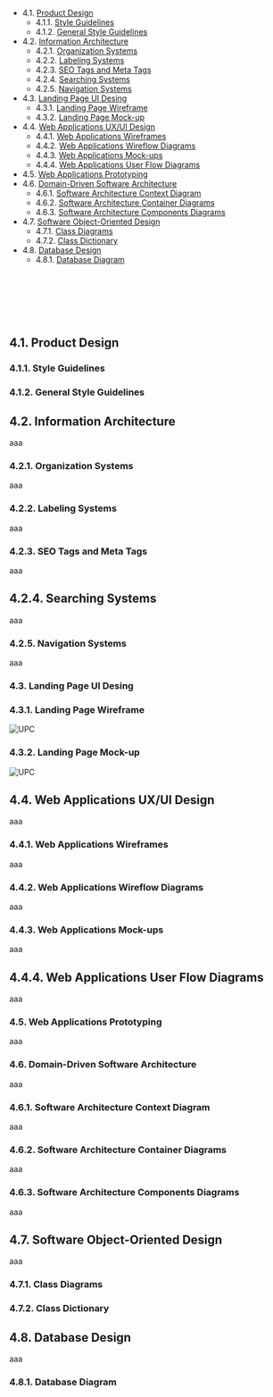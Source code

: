 - 4.1. [Product Design](#41-product-design) <br>
  - 4.1.1. [Style Guidelines](#411-style-guidelines) <br>
  - 4.1.2. [General Style Guidelines](#412-general-style-guidelines)<br>
- 4.2. [Information Architecture](#42-information-architecture)<br>
  - 4.2.1. [Organization Systems](#421-organization-systems)<br>
  - 4.2.2. [Labeling Systems](#422-labeling-systems)<br>
  - 4.2.3. [SEO Tags and Meta Tags](#423-seo-tags-and-meta-tags)<br>
  - 4.2.4. [Searching Systems](#424-searching-systems)<br>
  - 4.2.5. [Navigation Systems](#425-navigation-systems)<br>
- 4.3. [Landing Page UI Desing](#43-landing-page-ui-desing)<br>
  - 4.3.1. [Landing Page Wireframe](#431-landing-age-wireframe)<br>
  - 4.3.2. [Landing Page Mock-up](#432-landing-page-mock-up)<br>
- 4.4. [Web Applications UX/UI Design](#44-web-applications-ux/ui-design)<br>
  - 4.4.1. [Web Applications Wireframes](#441-web-applications-wireframes) <br>
  - 4.4.2. [Web Applications Wireflow Diagrams](#442-web-applications-wireflow-diagrams)<br>
  - 4.4.3. [Web Applications Mock-ups](#443-web-applications-mock-ups) <br>
  - 4.4.4. [Web Applications User Flow Diagrams](#444-web-applications-user-flow-diagrams)<br>
- 4.5. [Web Applications Prototyping](#45-web-applications-prototyping)<br>
- 4.6. [Domain-Driven Software Architecture](#46-domain-driven-software-architecture)<br>
  - 4.6.1. [Software Architecture Context Diagram](#461-software-architecture-context-diagram)<br>
  - 4.6.2. [Software Architecture Container Diagrams](#462-software-architecture-container-diagrams)<br>
  - 4.6.3. [Software Architecture Components Diagrams](#463-software-architecture-components-diagrams)<br>
- 4.7. [Software Object-Oriented Design](#47-software-object-oriented-design)<br>
  - 4.7.1. [Class Diagrams](#471-class-diagrams)<br>
  - 4.7.2. [Class Dictionary](#472-class-dictionary)<br>
- 4.8. [Database Design](#48-database-design)<br>
  - 4.8.1. [Database Diagram](#481-database-diagram)<br>

</div>

<br>
<br>
<br>
<br>
<br>

## 4.1. Product Design

### 4.1.1. Style Guidelines

</div>

### 4.1.2. General Style Guidelines

<div style="text-align: justify;">

</div>

## 4.2. Information Architecture

<div style="text-align: justify;">
  
aaa
  
</div>

### 4.2.1. Organization Systems

<div style="text-align: justify;">

aaa

</div>

### 4.2.2. Labeling Systems

<div style="text-align: justify;">

aaa

</div>

### 4.2.3. SEO Tags and Meta Tags

<div style="text-align: justify;">

aaa

</div>

## 4.2.4. Searching Systems

<div style="text-align: justify;">

aaa

</div>

### 4.2.5. Navigation Systems

<div style="text-align: justify;">

aaa

</div>

### 4.3. Landing Page UI Desing

### 4.3.1. Landing Page Wireframe

<img src="https://raw.githubusercontent.com//HenryCenturion//open-source-final-project//document/caratula//images//Landing Page Wireframe.jpg" alt="UPC">

### 4.3.2. Landing Page Mock-up

<img src="https://raw.githubusercontent.com//HenryCenturion//open-source-final-project//document/caratula//images//Landing Page Mock-Up.jpg" alt="UPC">

## 4.4. Web Applications UX/UI Design

<div style="text-align: justify;">

aaa

</div>

### 4.4.1. Web Applications Wireframes

<div style="text-align: justify;">

aaa

</div>

### 4.4.2. Web Applications Wireflow Diagrams

<div style="text-align: justify;">

aaa

</div>

### 4.4.3. Web Applications Mock-ups

<div style="text-align: justify;">

aaa

</div>

## 4.4.4. Web Applications User Flow Diagrams

<div style="text-align: justify;">

aaa

</div>

### 4.5. Web Applications Prototyping

<div style="text-align: justify;">

aaa


### 4.6. Domain-Driven Software Architecture
<div style="text-align: justify;">

aaa

</div>

### 4.6.1. Software Architecture Context Diagram

<div style="text-align: justify;">

aaa

</div>

### 4.6.2. Software Architecture Container Diagrams

<div style="text-align: justify;">

aaa

</div>


### 4.6.3. Software Architecture Components Diagrams

<div style="text-align: justify;">

aaa

</div>

## 4.7. Software Object-Oriented Design

<div style="text-align: justify;">

aaa

</div>

### 4.7.1. Class Diagrams

</div>

### 4.7.2. Class Dictionary

<div style="text-align: justify;">

</div>

## 4.8. Database Design

<div style="text-align: justify;">
  
aaa
  
</div>

### 4.8.1. Database Diagram

</div>

